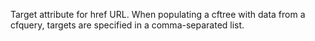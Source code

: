 Target attribute for href URL. When populating a cftree with data from a cfquery, targets are specified in a
	comma-separated list.